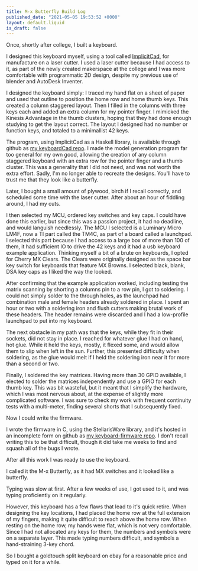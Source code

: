 ```yaml
---
title: M-x Butterfly Build Log
published_date: "2021-05-05 19:53:52 +0000"
layout: default.liquid
is_draft: false
---
```

Once, shortly after college, I built a keyboard.

I designed this keyboard myself, using a tool called 
[ImplicitCad](https://implicitcad.org), for manufacture on a laser cutter.
I used a laser cutter because I had access to it, as part of the newly created
makerspace at the college and I was more comfortable with programmatic 2D 
design, despite my previous use of blender and AutoDesk Inventer.

I designed the keyboard simply: I traced my hand flat on a sheet of paper and
used that outline to position the home row and home thumb keys.
This created a column staggered layout.
Then I filled in the columns with three keys each and added an extra column for
my pointer finger.
I mimicked the Kinesis Advantage in the thumb clusters, hoping that they had done
enough studying to get the layout correct.
The layout I designed had no number or function keys, and totaled to a
minimallist 42 keys.

The program, using ImplicitCad as a Haskell library, is available through github
as [my keyboardCad repo](https://github.com/theotherjimmy/keyboardCad).
I made the model generation program far too general for my own good, allowing 
the creation of any column staggered keyboard with an extra row for the pointer
finger and a thumb cluster.
This was a generality that I did not need, and was not worth the extra effort.
Sadly, I'm no longer able to recreate the designs.
You'll have to trust me that they look like a butterfly.

Later, I bought a small amount of plywood, birch if I recall correctly, and
scheduled some time with the laser cutter.
After about an hour of fiddling around, I had my cuts.

I then selected my MCU, ordered key switches and key caps.
I could have done this earlier, but since this was a passion project, it had no
deadline, and would languish needlessly.
The MCU I selected is a Luminary Micro LM4F, now a TI part called the TM4C, as 
part of a board called a launchpad.
I selected this part because I had access to a large box of more than 100 of
them, it had sufficient IO to drive the 42 keys and it had a usb keyboard example
application.
Thinking myself a bit of a brute on keyboards, I opted for Cherry MX Clears.
The Clears were originally designed as the space bar key switch for keyboards
that feature MX Browns.
I selected black, blank, DSA key caps as I liked the way the looked.

After confirming that the example application worked, including testing the
matrix scanning by shorting a columns pin to a row pin, I got to soldering.
I could not simply solder to the through holes, as the launchpad had 
combination male and female headers already soldered in place.
I spent an hour or two with a soldering iron and flush cutters making brutal
work of these headers.
The header remains were discarded and I had a low-profile launchpad to put into
my keyboard.

The next obstacle in my path was that the keys, while they fit in their sockets,
did not stay in place.
I reached for whatever glue I had on hand, hot glue.
While it held the keys, mostly, it flexed some, and would allow them to slip 
when left in the sun.
Further, this presented difficulty when soldering, as the glue would melt if I
held the soldering iron near it for more than a second or two.

Finally, I soldered the key matrices.
Having more than 30 GPIO available, I elected to solder the matrices 
independently and use a GPIO for each thumb key.
This was bit wasteful, but it meant that I simplify the hardware, which I was 
most nervous about, at the expense of slightly more complicated software.
I was sure to check my work with frequent continuity tests with a multi-meter,
finding several shorts that I subsequently fixed.

Now I could write the firmware.

I wrote the firmware in C, using the StellarisWare library, and it's hosted
in an incomplete form on github as 
[my keyboard-firmware repo](https://github.com/theotherjimmy/keyboard-firmware).
I don't recall writing this to be that difficult, though it did take me weeks
to find and squash all of the bugs I wrote.

After all this work I was ready to use the keyboard. 

I called it the M-x Butterfly, as it had MX switches and it looked like a
butterfly.

Typing was slow at first.
After a few weeks of use, I got used to it, and was typing proficiently on it
regularly.

However, this keyboard has a few flaws that lead to it's quick retire.
When designing the key locations, I had placed the home row at the full extension
of my fingers, making it quite difficult to reach above the home row.
When resting on the home row, my hands were flat, which is not very
comfortable.
Since I had not allocated any keys for them, the numbers and symbols were on a
separate layer.
This made typing numbers difficult, and symbols a hand-straining 3-key chord.

So I bought a goldtouch split keyboard on ebay for a reasonable price and typed
on it for a while.

